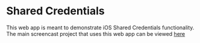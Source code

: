 # Shared Credentials

This web app is meant to demonstrate iOS Shared Credentials functionality. The main screencast project that uses this web app can be viewed [here](https://github.com/raywenderlich/SC_MarkStruzinski)